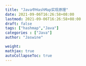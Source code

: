 ```yaml
---
title: "Java中HashMap实现原理"
date: 2021-09-06T16:26:58+08:00
lastmod: 2021-09-06T16:26:58+08:00
draft: false
tags: ["hashmap","Java"]
categories : ["Java"]
author: "Jaswine"

weight:
mathjax: true
autoCollapseToc: true
---
```


